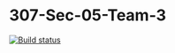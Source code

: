 # 307-Sec-05-Team-3
[![Build status](https://dev.azure.com/jasonjen0209/campusnow/_apis/build/status/campusnowbackend%20-%20CI)](https://dev.azure.com/jasonjen0209/campusnow/_build/latest?definitionId=1)
